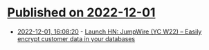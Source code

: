 # [Published on 2022-12-01](index.md)

* [2022-12-01, 16:08:20](https://news.ycombinator.com/item?id=33818183) - [Launch HN: JumpWire (YC W22) – Easily encrypt customer data in your databases](https://news.ycombinator.com/item?id=33818183)
